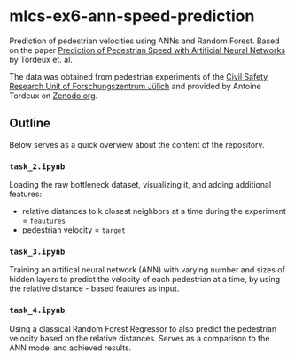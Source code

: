 # mlcs-ex6-ann-speed-prediction

Prediction of pedestrian velocities using ANNs and Random Forest. Based on the paper [Prediction of Pedestrian Speed with Artificial Neural Networks](https://arxiv.org/abs/1801.09782) by Tordeux et. al.

The data was obtained from pedestrian experiments of the [Civil Safety Research Unit of Forschungszentrum Jülich](https://ped.fz-juelich.de/database/doku.php) and provided by Antoine Tordeux on [Zenodo.org](https://zenodo.org/record/1054017).

## Outline

Below serves as a quick overview about the content of the repository.

### `task_2.ipynb`
Loading the raw bottleneck dataset, visualizing it, and adding additional features:
- relative distances to k closest neighbors at a time during the experiment = `feautures`
- pedestrian velocity = `target`

### `task_3.ipynb`
Training an artifical neural network (ANN) with varying number and sizes of hidden layers to predict the velocity of each pedestrian at a time, by using the relative distance - based features as input.

### `task_4.ipynb`
Using a classical Random Forest Regressor to also predict the pedestrian velocity based on the relative distances. Serves as a comparison to the ANN model and achieved results.

